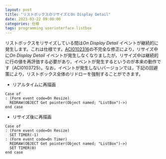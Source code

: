 ```yaml
---
layout: post
title: "リストボックスのリサイズとOn Display Detail"
date: 2023-03-22 09:00:00
categories: 仕様
tags: programming userinterface listbox
---
```


リストボックスをリサイズしている間は*On Display Detail* イベントが継続的に発生します。これは仕様です。[ACI0102316](https://4d-jp.github.io/285/release-note-version-19/)の不完全な修正により，リサイズ中に*On Display Detail* イベントが発生しなくなりましたが，リサイズ中は継続的に行の値を再評価する必要があり，イベントが発生するというのが本来の動作です（ACI0103725）。なお，イベントが発生しないバージョンでは，下記の回避策により，リストボックス全体のリドローを強制することができます。

* リアルタイムに再描画

```4d
Case of
: (Form event code=On Resize) 
  REDRAW(OBJECT Get pointer(Object named; "ListBox")->)
end case
```

* リサイズ後に再描画

```4d
Case of
: (Form event code=On Resize)
  SET TIMER(-1)
: (Form event code=On Timer)
  REDRAW(OBJECT Get pointer(Object named; "ListBox")->)
  SET TIMER(0)
end case
```
